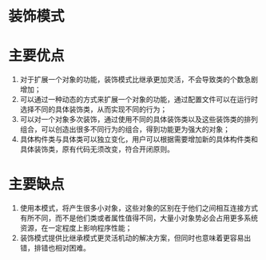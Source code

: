装饰模式
=

# 主要优点
1. 对于扩展一个对象的功能，装饰模式比继承更加灵活，不会导致类的个数急剧增加；
2. 可以通过一种动态的方式来扩展一个对象的功能，通过配置文件可以在运行时选择不同的具体装饰类，从而实现不同的行为；
3. 可以对一个对象多次装饰，通过使用不同的具体装饰类以及这些装饰类的排列组合，可以创造出很多不同行为的组合，得到功能更为强大的对象；
4. 具体构件类与具体类可以独立变化，用户可以根据需要增加新的具体构件类和具体装饰类，原有代码无须改变，符合开闭原则。

# 主要缺点
1. 使用本模式，将产生很多小对象，这些对象的区别在于他们之间相互连接方式有所不同，而不是他们类或者属性值得不同，大量小对象势必会占用更多系统资源，在一定程度上影响程序性能；
2. 装饰模式提供比继承模式更灵活机动的解决方案，但同时也意味着更容易出错，排错也相对困难。